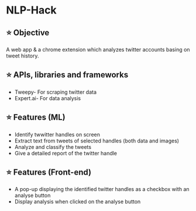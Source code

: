 # NLP-Hack

## :star: Objective

A web app & a chrome extension which analyzes twitter accounts basing on tweet history.

## :star: APIs, libraries and frameworks
- Tweepy- For scraping twitter data
- Expert.ai- For data analysis

## :star: Features (ML)
- Identify twwitter handles on screen
- Extract text from tweets of selected handles (both data and images)
- Analyze and classify the tweets
- Give a detailed report of the twitter handle

## :star: Features (Front-end)
- A pop-up displaying the identified twitter handles as a checkbox with an analyse button
- Display analysis when clicked on the analyse button
